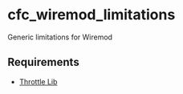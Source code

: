 # cfc_wiremod_limitations
Generic limitations for Wiremod

## Requirements
 - [Throttle Lib](https://github.com/CFC-Servers/gm_throttle)
